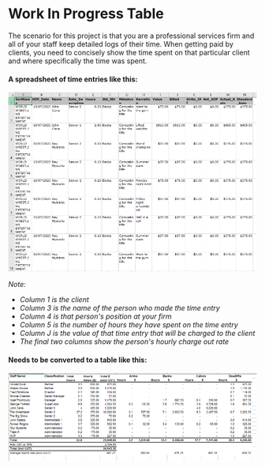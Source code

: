 <h1>Work In Progress Table</h1>

The scenario for this project is that you are a professional services firm and all of your staff keep detailed logs of their time. When getting paid by clients, you need to concisely show the time spent on that particular client and where specifically the time was spent.

<h4>A spreadsheet of time entries like this:</h4>

![Input](Input.PNG)

<i>
Note:
<ul>
  <li>Column 1 is the client</li>
  <li>Column 3 is the name of the person who made the time entry</li>
  <li>Column 4 is that person's position at your firm</li>
  <li>Column 5 is the number of hours they have spent on the time entry</li>
  <li>Column J is the value of that time entry that will be charged to the client</li>
  <li>The final two columns show the person's hourly charge out rate</li>
</ul>
</i>

<h4>Needs to be converted to a table like this:</h4>

![Result](Result.PNG)

